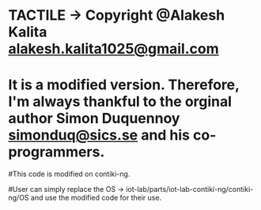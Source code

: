 # TACTILE -> Copyright @Alakesh Kalita  <alakesh.kalita1025@gmail.com>

# It is a modified version. Therefore, I'm always thankful to the orginal author Simon Duquennoy <simonduq@sics.se> and his co-programmers.

#This code is modified on contiki-ng.

#User can simply replace the OS -> iot-lab/parts/iot-lab-contiki-ng/contiki-ng/OS and use the modified code for their use.
